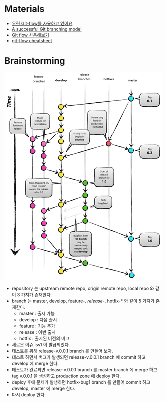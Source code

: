 # Materials

* [우린 Git-flow를 사용하고 있어요](http://woowabros.github.io/experience/2017/10/30/baemin-mobile-git-branch-strategy.html)
* [A successful Git branching model](https://nvie.com/posts/a-successful-git-branching-model/) 
* [Git flow 사용해보기](https://boxfoxs.tistory.com/347) 
* [git-flow cheatsheet](https://danielkummer.github.io/git-flow-cheatsheet/) 

# Brainstorming

![](img/git-flow_overall_graph.png)


* repository 는 upstream remote repo, origin remote repo, local repo 와 같이 3 가지가 존재한다.
* branch 는 master, develop, feature-*, release-*, hotfix-* 와 같이 5 가지가 존재한다.
  * master : 출시 가능
  * develop : 다음 출시
  * feature : 기능 추가
  * release : 이번 출시
  * hotfix : 출시된 버전의 버그
* 새로운 이슈 iss1 이 발급되었다.
* 테스트를 위해 release-v.0.0.1 branch 를 만들어 보자.
* 테스트 하면서 버그가 발생되면 release-v.0.0.1 branch 에 commit 하고 develop 에 merge 한다.
* 테스트가 완료되면 release-v.0.0.1 branch 를 master branch 에 merge 하고 tag v.0.0.1 을 생성하고 production zone 에 deploy 한다.
* deploy 후에 문제가 발생하면 hotfix-bug1 branch 를 만들어 commit 하고 develop, master 에 merge 한다.
* 다시 deploy 한다.